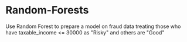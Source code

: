 # Random-Forests
Use Random Forest to prepare a model on fraud data  treating those who have taxable_income &lt;= 30000 as "Risky" and others are "Good"
